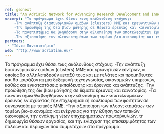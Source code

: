 ```yaml
---
ref: geonext
title: “An Adriatic Network for Advancing Research Development and Innovation towards the Creation of new Policies for Sustainable Competiveness and Technological Capacity of SMEs”
excerpt: "Το πρόγραμμα έχει θέσει τους ακόλουθους στόχους:
    -Την ανάπτυξη διασυνοριακών ομάδων (clusters) ΜΜΕ και ερευνητικών κέντρων, οι οποίες θα αλληλεπιδρούν μεταξύ τους και με πελάτες και προμηθευτές και θα μοιράζονται μια δεξαμενή τεχνογνωσίας, οικονομικών υπηρεσιών, καθώς και εγκαταστάσεις εκπαίδευσης και έρευνας και ανάπτυξης.
    -Την προώθηση της δια βίου μάθησης σε θέματα έρευνας και καινοτομίας.
    -Τα πανεπιστήμια θα βοηθήσουν στην αξιοποίηση των αποτελεσμάτων έρευνας ενισχύοντας την επιχειρηματική κουλτούρα των φοιτητών σε συνεργασία με τοπικές ΜΜΕ.
    -Την αξιοποίηση των πλεονεκτημάτων των τομέων βιο-οικονομίας και ενέργειας για την ώθηση των τοπικών οικονομιών, την ανάληψη νέων επιχειρηματικών πρωτοβουλιών, τη δημιουργία θέσεων εργασίας, και την ενίσχυση της επισκεψιμότητας των πόλεων και περιοχών που συμμετέχουν στο πρόγραμμα."
partners:
 - "Ιόνιο Πανεπιστήμιο"
web: "http://www.adriatinn.eu/"
---
```


Το πρόγραμμα έχει θέσει τους ακόλουθους στόχους:
    -Την ανάπτυξη διασυνοριακών ομάδων (clusters) ΜΜΕ και ερευνητικών κέντρων, οι οποίες θα αλληλεπιδρούν μεταξύ τους και με πελάτες και προμηθευτές και θα μοιράζονται μια δεξαμενή τεχνογνωσίας, οικονομικών υπηρεσιών, καθώς και εγκαταστάσεις εκπαίδευσης και έρευνας και ανάπτυξης.
    -Την προώθηση της δια βίου μάθησης σε θέματα έρευνας και καινοτομίας.
    -Τα πανεπιστήμια θα βοηθήσουν στην αξιοποίηση των αποτελεσμάτων έρευνας ενισχύοντας την επιχειρηματική κουλτούρα των φοιτητών σε συνεργασία με τοπικές ΜΜΕ.
    -Την αξιοποίηση των πλεονεκτημάτων των τομέων βιο-οικονομίας και ενέργειας για την ώθηση των τοπικών οικονομιών, την ανάληψη νέων επιχειρηματικών πρωτοβουλιών, τη δημιουργία θέσεων εργασίας, και την ενίσχυση της επισκεψιμότητας των πόλεων και περιοχών που συμμετέχουν στο πρόγραμμα.
